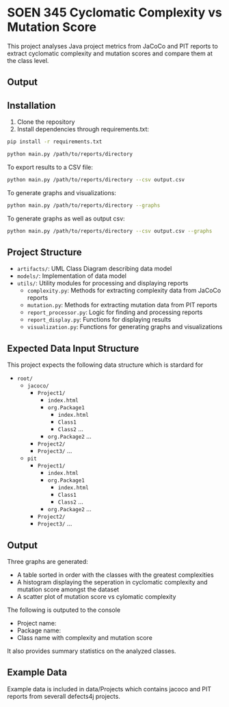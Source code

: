 # SOEN 345 Cyclomatic Complexity vs Mutation Score

This project analyses Java project metrics from JaCoCo and PIT reports to extract cyclomatic complexity and mutation scores and compare them at the class level.

## Output



## Installation

1. Clone the repository
2. Install dependencies through requirements.txt:

```bash
pip install -r requirements.txt
```

```bash
python main.py /path/to/reports/directory
```

To export results to a CSV file:

```bash
python main.py /path/to/reports/directory --csv output.csv
```

To generate graphs and visualizations:

```bash
python main.py /path/to/reports/directory --graphs
```

To generate graphs as well as output csv:

```bash
python main.py /path/to/reports/directory --csv output.csv --graphs
```

## Project Structure
- `artifacts/`: UML Class Diagram describing data model 
- `models/`: Implementation of data model
- `utils/`: Utility modules for processing and displaying reports
    - `complexity.py`: Methods for extracting complexity data from JaCoCo reports
    - `mutation.py`: Methods for extracting mutation data from PIT reports
    - `report_processor.py`: Logic for finding and processing reports
    - `report_display.py`: Functions for displaying results
    - `visualization.py`: Functions for generating graphs and visualizations

## Expected Data Input Structure
This project expects the following data structure which is stardard for 
- `root/`
    - `jacoco/`
        - `Project1/`
            - `index.html`
            - `org.Package1`
                - `index.html`
                - `Class1`
                - `Class2`
                ...
            - `org.Package2`
            ...
        - `Project2/`
        - `Project3/`
        ...
    - `pit`
        - `Project1/`
            - `index.html`
            - `org.Package1`
                - `index.html`
                - `Class1`
                - `Class2`
                ...
            - `org.Package2`
            ...
        - `Project2/`
        - `Project3/`
        ...
        



## Output
Three graphs are generated:
- A table sorted in order with the classes with the greatest complexities 
- A histogram displaying the seperation in cyclomatic complexity and mutation score amongst the dataset
- A scatter plot of mutation score vs cylomatic complexity


The following is outputed to the console
- Project name:
- Package name:
- Class name with complexity and mutation score

It also provides summary statistics on the analyzed classes.

## Example Data
Example data is included in data/Projects which contains jacoco and PIT reports from severall defects4j projects.